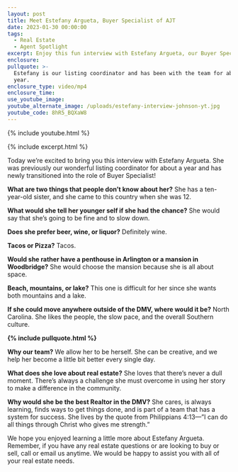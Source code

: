 ```yaml
---
layout: post
title: Meet Estefany Argueta, Buyer Specialist of AJT
date: 2023-01-30 00:00:00
tags:
  - Real Estate
  - Agent Spotlight
excerpt: Enjoy this fun interview with Estefany Argueta, our Buyer Specialist.
enclosure:
pullquote: >-
  Estefany is our listing coordinator and has been with the team for about a
  year.
enclosure_type: video/mp4
enclosure_time:
use_youtube_image:
youtube_alternate_image: /uploads/estefany-interview-johnson-yt.jpg
youtube_code: 8hR5_BQXaW8
---
```

{% include youtube.html %}

{% include excerpt.html %}

Today we’re excited to bring you this interview with Estefany Argueta. She was previously our wonderful listing coordinator for about a year and has newly transitioned into the role of Buyer Specialist!

**What are two things that people don’t know about her?** She has a ten-year-old sister, and she came to this country when she was 12.

**What would she tell her younger self if she had the chance?** She would say that she’s going to be fine and to slow down.

**Does she prefer beer, wine, or liquor?** Definitely wine.

**Tacos or Pizza?** Tacos.

**Would she rather have a penthouse in Arlington or a mansion in Woodbridge?** She would choose the mansion because she is all about space.

**Beach, mountains, or lake?** This one is difficult for her since she wants both mountains and a lake.

**If she could move anywhere outside of the DMV, where would it be?** North Carolina. She likes the people, the slow pace, and the overall Southern culture.

**{% include pullquote.html %}**

**Why our team?** We allow her to be herself. She can be creative, and we help her become a little bit better every single day.

**What does she love about real estate?** She loves that there’s never a dull moment. There’s always a challenge she must overcome in using her story to make a difference in the community.

**Why would she be the best Realtor in the DMV?** She cares, is always learning, finds ways to get things done, and is part of a team that has a system for success. She lives by the quote from Philippians 4:13—”I can do all things through Christ who gives me strength.”&nbsp;

We hope you enjoyed learning a little more about Estefany Argueta. Remember, if you have any real estate questions or are looking to buy or sell, call or email us anytime. We would be happy to assist you with all of your real estate needs.